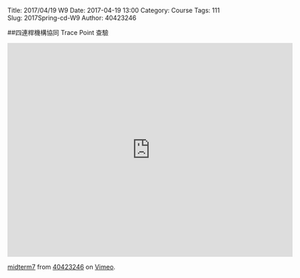 Title: 2017/04/19 W9
Date: 2017-04-19 13:00
Category: Course
Tags: 111
Slug: 2017Spring-cd-W9
Author: 40423246

##四連桿機構協同 Trace Point 查驗

<iframe src="https://player.vimeo.com/video/213779215" width="640" height="480" frameborder="0" webkitallowfullscreen mozallowfullscreen allowfullscreen></iframe>
<p><a href="https://vimeo.com/213779215">midterm7</a> from <a href="https://vimeo.com/user60140629">40423246</a> on <a href="https://vimeo.com">Vimeo</a>.</p>

